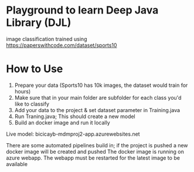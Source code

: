 # Playground to learn Deep Java Library (DJL)

image classification trained using https://paperswithcode.com/dataset/sports10

# How to Use
1. Prepare your data (Sports10 has 10k images, the dataset would train for hours)
2. Make sure that in your main folder are subfolder for each class you'd like to classify
3. Add your data to the project & set dataset parameter in Training.java
4. Run Traning.java; This should create a new model
5. Build an docker image and run it locally

Live model: bicicayb-mdmproj2-app.azurewebsites.net

There are some automated pipelines build in; if the project is pushed a new docker image will be created and pushed
The docker image is running on azure webapp. The webapp must be restarted for the latest image to be available
